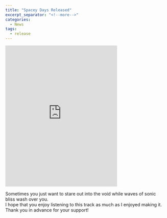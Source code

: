 ```yaml
---
title: "Spacey Days Released"
excerpt_separator: "<!--more-->"
categories:
  - News
tags:
  - release
---
```


<iframe style="border: 0; width: 350px; height: 442px;" src="https://bandcamp.com/EmbeddedPlayer/track=2484293467/size=large/bgcol=333333/linkcol=0f91ff/tracklist=false/transparent=true/" seamless><a href="https://detentionfordefects.bandcamp.com/track/spacey-days">null by Detention for Defects</a></iframe>

<!--more-->
   
Sometimes you just want to stare out into the void while waves of sonic bliss wash over you.   
I hope that you enjoy listening to this track as much as I enjoyed making it.  Thank you in advance for your support!